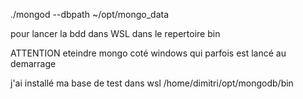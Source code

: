 ./mongod --dbpath ~/opt/mongo_data

pour lancer la bdd dans WSL dans le repertoire bin

ATTENTION eteindre mongo coté windows qui parfois est lancé au demarrage

j'ai installé ma base de test dans wsl
/home/dimitri/opt/mongodb/bin
